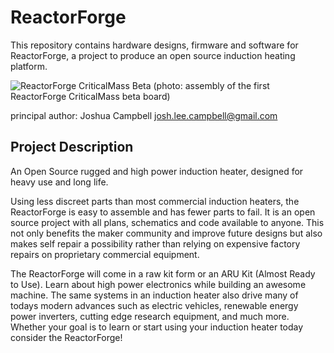 ReactorForge
============

This repository contains hardware designs, firmware and software for ReactorForge, a project to produce an open source induction heating platform.

![ReactorForge CriticalMass Beta](https://raw.github.com/joshcam/ReactorForge/master/doc/images/beta_assymbly.jpg)
(photo: assembly of the first ReactorForge CriticalMass beta board)

principal author: Joshua Campbell josh.lee.campbell@gmail.com

## Project Description
An Open Source rugged and high power induction heater, designed for heavy use and long life.

Using less discreet parts than most commercial induction heaters, the ReactorForge is easy to assemble and has fewer parts to fail. It is an open source project with all plans, schematics and code available to anyone. This not only benefits the maker community and improve future designs but also makes self repair a possibility rather than relying on expensive factory repairs on proprietary commercial equipment.

The ReactorForge will come in a raw kit form or an ARU Kit (Almost Ready to Use). Learn about high power electronics while building an awesome machine. The same systems in an induction heater also drive many of todays modern advances such as electric vehicles, renewable energy power inverters, cutting edge research equipment, and much more. Whether your goal is to learn or start using your induction heater today consider the ReactorForge!